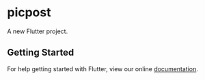 # picpost

A new Flutter project.

## Getting Started

For help getting started with Flutter, view our online
[documentation](https://flutter.io/).
